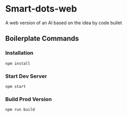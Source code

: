 # Smart-dots-web
A web version of an AI based on the idea by code bullet

## Boilerplate Commands
### Installation

```
npm install
```

### Start Dev Server

```
npm start
```

### Build Prod Version

```
npm run build
```
